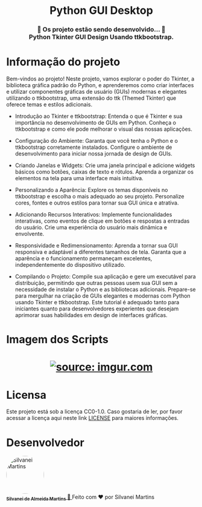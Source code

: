 <h1 align="center">
   Python GUI Desktop
</h1>

<h3 align="center">
	🚧  Os projeto estão sendo desenvolvido...  🚧 <br />
	Python Tkinter GUI Design Usando ttkbootstrap.
</h3>

# Informação do projeto

Bem-vindos ao projeto! Neste projeto, vamos explorar o poder do Tkinter, a biblioteca gráfica padrão do Python, e aprenderemos como criar interfaces e utilizar componentes gráficas de usuário (GUIs) modernas e elegantes utilizando o ttkbootstrap, uma extensão do ttk (Themed Tkinter) que oferece temas e estilos adicionais.

* Introdução ao Tkinter e ttkbootstrap:
Entenda o que é Tkinter e sua importância no desenvolvimento de GUIs em Python. Conheça o ttkbootstrap e como ele pode melhorar o visual das nossas aplicações.

* Configuração do Ambiente:
Garanta que você tenha o Python e o ttkbootstrap corretamente instalados. Configure o ambiente de desenvolvimento para iniciar nossa jornada de design de GUIs.

* Criando Janelas e Widgets:
Crie uma janela principal e adicione widgets básicos como botões, caixas de texto e rótulos. Aprenda a organizar os elementos na tela para uma interface mais intuitiva.

* Personalizando a Aparência:
Explore os temas disponíveis no ttkbootstrap e escolha o mais adequado ao seu projeto. Personalize cores, fontes e outros estilos para tornar sua GUI única e atrativa.

* Adicionando Recursos Interativos:
Implemente funcionalidades interativas, como eventos de clique em botões e respostas a entradas do usuário. Crie uma experiência do usuário mais dinâmica e envolvente.

* Responsividade e Redimensionamento:
Aprenda a tornar sua GUI responsiva e adaptável a diferentes tamanhos de tela. Garanta que a aparência e o funcionamento permaneçam excelentes, independentemente do dispositivo utilizado.

* Compilando o Projeto:
Compile sua aplicação e gere um executável para distribuição, permitindo que outras pessoas usem sua GUI sem a necessidade de instalar o Python e as bibliotecas adicionais. Prepare-se para mergulhar na criação de GUIs elegantes e modernas com Python usando Tkinter e ttkbootstrap. Este tutorial é adequado tanto para iniciantes quanto para desenvolvedores experientes que desejam aprimorar suas habilidades em design de 
interfaces gráficas.

# Imagem dos Scripts

<h1 align="center">
    <a href="https://imgur.com/JpltMS6"><img src="https://i.imgur.com/JpltMS6.png" title="source: imgur.com" /></a>
    <br />
</h1>

# Licensa

Este projeto está sob a licença CC0-1.0. Caso gostaria de ler, por favor acessar a licença aqui neste link [LICENSE](https://github.com/SilvaneiMartins/python-gui-desktop/blob/master/LICENSE) para maiores informações.

# Desenvolvedor

<a href="https://github.com/SilvaneiMartins">
    <img
        style="border-radius:50%"
        src="https://github.com/SilvaneiMartins.png"
        width="100px;"
        alt="Silvanei Martins"
    />
    <br />
    <sub>
        <b>Silvanei de Almeida Martins</b>
    </sub>
</a>
     <a href="https://github.com/SilvaneiMartins" title="Silvanei martins" >
    🚀
 </a>
Feito com ❤️ por Silvanei Martins
